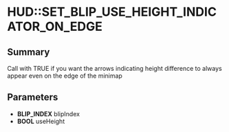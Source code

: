 # HUD::SET_BLIP_USE_HEIGHT_INDICATOR_ON_EDGE

## Summary
Call with TRUE if you want the arrows indicating height difference to always appear even on the edge of the minimap

## Parameters
* **BLIP_INDEX** blipIndex
* **BOOL** useHeight
